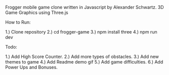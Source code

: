 Frogger mobile game clone written in Javascript by Alexander Schwartz.
3D Game Graphics using Three.js

How to Run:

1.) Clone repository
2.) cd frogger-game
3.) npm install three
4.) npm run dev

Todo:

1.) Add High Score Counter.
2.) Add more types of obstacles.
3.) Add new themes to game
4.) Add Readme demo gif
5.) Add game difficulties.
6.) Add Power Ups and Bonuses.
